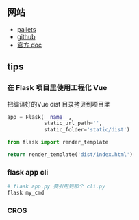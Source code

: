 
## 网站

- [pallets](https://palletsprojects.com/)
- [github](https://github.com/pallets/flask/)
- [官方 doc](https://flask.palletsprojects.com)

## tips

### 在 Flask 项目里使用工程化 Vue

把编译好的Vue dist 目录拷贝到项目里

```python
app = Flask(__name__,
            static_url_path='',
            static_folder='static/dist')
```

```python
from flask import render_template

return render_template('dist/index.html')
```

### flask app cli 

```bash
# flask app.py 要引用到那个 cli.py
flask my_cmd
```

### CROS

